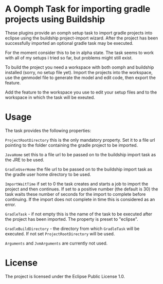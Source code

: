 
# A Oomph Task for importing gradle projects using Buildship

These plugins provide an oomph setup task to import gradle projects into eclipse using the buildship project-import wizard.
After the project has been successfully imported an optional gradle task may be executed.

For the moment consider this to be in alpha state. The task seems to work with all of my setups i tried so far, but problems might still exist.

To build the project you need a workspace with both oomph and buildship installed (sorry, no setup file yet). 
Import the projects into the workspace, use the genmodel file to generate the model and edit code, then export the feature.

Add the feature to the workspace you use to edit your setup files and to the workspace in which the task will be exeuted.



# Usage


The task provides the following properties:

`ProjectRootDirectory` this is the only mandatory property. Set it to a file url pointing to the folder containing the gradle project to be imported.

`JavaHome` set this to a file url to be passed on to the buildship import task as the JRE to be used.

`GradleUserHome` the file url to be passed on to the buildship import task as the gradle user home directory to be used.

`ImportWaitTime` if set to 0 the task creates and starts a job to import the project and then continues. If set to a positive number (the default is 30) the task waits these number of seconds for the import to complete before continuing. If the import does not complete in time this is considered as an error.

`GradleTask` - if not empty this is the name of the task to be executed after the project has been imported. The property is preset to "eclipse".

`GradleBuildDirectory` - the directory from which `GradleTask` will be executed. If not set `ProjectRootDirectory` will be used.

`Arguments` and `JvmArguments` are currently not used.


# License

The project is licensed under the Eclipse Public License 1.0.










